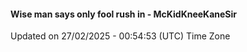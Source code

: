 #### Wise man says only fool rush in - McKidKneeKaneSir
Updated on 27/02/2025 - 00:54:53 (UTC) Time Zone
